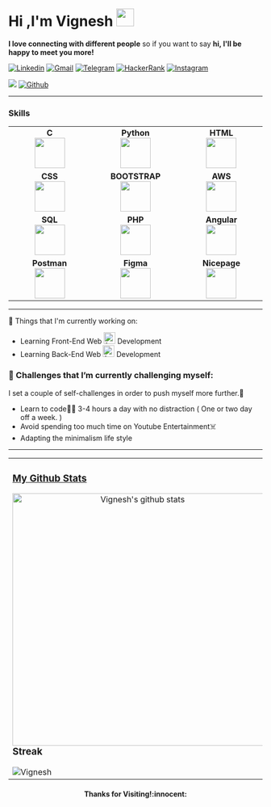 <!-- Greeting -->
<h1><b>Hi ,I'm Vignesh </b> <img src="https://media.giphy.com/media/hvRJCLFzcasrR4ia7z/giphy.gif" width="35"></h1>

<!--Introduction -->
<b>I love connecting with different people</b> so if you want to say <b>hi, I'll be happy to meet you more!</b>

<!-- Your badges -->

[![Linkedin](https://img.shields.io/badge/-Vignesh-blue?style=flat&logo=Linkedin&logoColor=white)](https://www.linkedin.com/in/vignesh-s-98ba35160)
[![Gmail](https://img.shields.io/badge/-Vignesh-c14438?style=flat&logo=Gmail&logoColor=white)](mailto:neshvig898@gmail.com)
[![Telegram](https://img.shields.io/badge/-@Viggy0-blue?style=flat&logo=Telegram&logoColor=white)](https://t.me/Viggy0)
[![HackerRank](https://img.shields.io/badge/-Vignesh-islamicgreen?style=flat&logo=HackerRank&logoColor=black)](https://www.hackerrank.com/h20161341)
[![Instagram](https://img.shields.io/badge/-Vignesh-c13584?style=flat&labelColor=c13584&logo=instagram&logoColor=white)](https://www.instagram.com/00vignesh00)

<!-- Profile View Count and GitStats -->
![](https://komarev.com/ghpvc/?username=vignesho&style=flat)
[![Github](https://img.shields.io/badge/-Vignesh-black?style=flat&labelColor=black&logo=github&logoColor=white)](https://gitstats.me/vignesho)

<hr>
<h3>Skills</h3>
<table align="center" height="auto">
<tbody>
 
 <tr>
  
<td align="center" width="20%">
<span><b><center>C</center></b></span> 
<img height=60px src="https://cdn.icon-icons.com/icons2/2415/PNG/512/c_original_logo_icon_146611.png"> 
</td>
  
  <td align="center" width="20%" >
<span><b><center>Python</center></b></span> 
<img height=60px src="https://upload.wikimedia.org/wikipedia/commons/thumb/c/c3/Python-logo-notext.svg/1869px-Python-logo-notext.svg.png"> 
</td>
  
<td align="center" width="20%">
<span><b><center>HTML</center></b></span> 
<img height=60px src="https://upload.wikimedia.org/wikipedia/commons/thumb/3/38/HTML5_Badge.svg/2048px-HTML5_Badge.svg.png"> 
</td>
 </tr>
 
<tr>
  <td align="center" width="20%">
<span><b><center>CSS</center></b></span> 
<img height=60px src="https://upload.wikimedia.org/wikipedia/commons/thumb/6/62/CSS3_logo.svg/1200px-CSS3_logo.svg.png"> 
</td>
 
<td align="center" width="20%">
<span><b><center>BOOTSTRAP</center></b></span> 
<img height=60px src="https://upload.wikimedia.org/wikipedia/commons/thumb/b/b2/Bootstrap_logo.svg/2560px-Bootstrap_logo.svg.png"> 
</td>
 
 <td align="center" width="20%">
<span><b><center>AWS</center></b></span> 
<img height=60px src="https://upload.wikimedia.org/wikipedia/commons/thumb/9/93/Amazon_Web_Services_Logo.svg/1024px-Amazon_Web_Services_Logo.svg.png"> 
</td>
 </tr>

 <tr>
<td align="center" width="20%">
<span><b><center>SQL</center></b></span> 
<img height=60px src="https://upload.wikimedia.org/wikipedia/commons/8/87/Sql_data_base_with_logo.png"> 
</td>
  <td align="center" width="20%">
<span><b><center>PHP</center></b></span> 
<img height=60px src="https://upload.wikimedia.org/wikipedia/commons/thumb/2/27/PHP-logo.svg/2560px-PHP-logo.svg.png"> 
</td>
  <td align="center" width="20%">
   <span><b><center>Angular</center></b></span> 
  <img height=60px src="https://upload.wikimedia.org/wikipedia/commons/thumb/c/cf/Angular_full_color_logo.svg/2048px-Angular_full_color_logo.svg.png"> 
  </td>
 </tr>
 <tr>
  <td align="center" width="20%">
      <span><b><center>Postman</center></b></span> 
  <img height=60px src="https://img.uxwing.com/wp-content/themes/uxwing/download/brands-social-media/postman-icon.png"> 
  </td>
  <td align="center" width="20%">
      <span><b><center>Figma</center></b></span> 
  <img height=60px src="https://upload.wikimedia.org/wikipedia/commons/3/33/Figma-logo.svg"> 
  </td>
   <td align="center" width="20%">
      <span><b><center>Nicepage</center></b></span> 
  <img height=60px src="https://images.g2crowd.com/uploads/product/image/social_landscape/social_landscape_abcefefd1edd4d99ece7f5a255da2df6/nicepage.png"> 
  </td>
 </tr>
</tbody>
</table>
<hr>

💼  Things that I'm currently working on: 
* Learning Front-End Web <img width="23" height="23" alt="front end logo" src="https://cdn-icons-png.flaticon.com/512/2721/2721616.png">  Development
* Learning Back-End Web <img width="23" height="23" alt="front end logo" src="https://cdn-icons-png.flaticon.com/512/3668/3668474.png">  Development

### 🌱 Challenges that I’m currently challenging myself:
 I set a couple of self-challenges in order to push myself more further.:running: 

* Learn to code:man_technologist: 3-4 hours a day with no distraction ( One or two day off a week. ) 
* Avoid spending too much time on Youtube Entertainment:skull_and_crossbones:
* Adapting the minimalism life style
<hr>
<table align="center">
<tr border="none">
<td width="50%" align="center">
   <a href="https://gitstats.me/vignesho">
    <h3 align="left"> My Github Stats </h3>
  <img width="500" height="auto" align="left" alt="Vignesh's github stats" 
         src="https://github-readme-stats.vercel.app/api?username=vignesho&show_icons=true&theme=light&count_private=true&include_all_commits=true" /></a>
  <br><br>
 
<h3 align="left">Streak</h3>
<img align="left" src="https://github-readme-streak-stats.herokuapp.com/?user=vignesho&" alt="Vignesh" />
</td>

<td width="50%" align="center">
  <img  align="center"  src="https://github-readme-stats.anuraghazra1.vercel.app/api/top-langs/?username=vignesho&theme=light&hide_border=false&no-bg=true&no-frame=true&langs_count=10"/>
  </td>
</tr>
</table>

<h4 align="center"> Thanks for Visiting!:innocent:</h4> 


